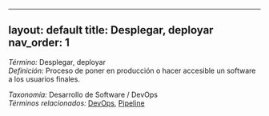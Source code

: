 
---
layout: default
title: Desplegar, deployar
nav_order: 1
---

*Término:* Desplegar, deployar  
*Definición:* Proceso de poner en producción o hacer accesible un software a los usuarios finales.

*Taxonomía:* Desarrollo de Software / DevOps  
*Términos relacionados:* [DevOps](https://maleniski.github.io/diccionario-angl-tec-mx/docs/alfabeticamente/D/devops/), [Pipeline](https://maleniski.github.io/diccionario-angl-tec-mx/docs/alfabeticamente/P/pipeline/)
